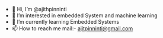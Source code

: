 - 👋 Hi, I’m @ajithpinninti
- 👀 I’m interested in embedded System and machine learning
- 🌱 I’m currently learning Embedded Systems
- 📫 How to reach me  mail:- ajitpinninti@gmail.com

<!---
ajithpinninti/ajithpinninti is a ✨ special ✨ repository because its `README.md` (this file) appears on your GitHub profile.
You can click the Preview link to take a look at your changes.
--->
